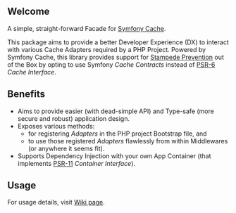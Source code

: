 ## Welcome

A simple, straight-forward Facade for [Symfony Cache][c].

This package aims to provide a better Developer Experience (DX) to interact with various Cache Adapters required by a PHP Project. Powered by Symfony Cache, this library provides support for [Stampede Prevention][s] out of the Box by opting to use Symfony _Cache Contracts_ instead of [PSR-6][6] _Cache Interface_.

## Benefits

- Aims to provide easier (with dead-simple API) and Type-safe (more secure and robust) application design.
- Exposes various methods:
	- for registering *_Adapters_* in the PHP project Bootstrap file, and
	- to use those registered *_Adapters_* flawlessly from within Middlewares (or anywhere it seems fit).
- Supports Dependency Injection with your own App Container (that implements [PSR-11][11] _Container Interface_).

## Usage

For usage details, visit [Wiki page][w].

<!-- MARKDOWN LINKS -->
<!-- https://www.markdownguide.org/basic-syntax/#reference-style-links -->
[c]: https://symfony.com/doc/current/components/cache.html
[s]: https://symfony.com/doc/current/components/cache.html#stampede-prevention
[6]: https://www.php-fig.org/psr/psr-6/
[11]: https://www.php-fig.org/psr/psr-11/
[w]: https://github.com/TheWebSolver/cache/wiki
